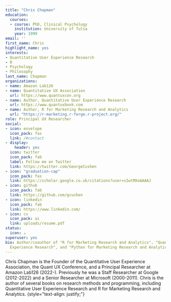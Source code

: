 ```yaml
---
title: "Chris Chapman"
education:
  courses:
  - course: PhD, Clinical Psychology
    institution: University of Tulsa
    year: 1999
email: ''
first_name: Chris
highlight_name: yes
interests:
- Quantitative User Experience Research
- R
- Psychology
- Philosophy
last_name: Chapman
organizations:
- name: Amazon Lab126
- name: Quantitative UX Association
  url: https://www.quantuxcon.org
- name: Author, Quantitative User Experience Research
  url: https://www.quantuxbook.com
- name: Author, R for Marketing Research and Analytics
  url: "https://r-marketing.r-forge.r-project.org/"
role: Principal UX Researcher
social:
- icon: envelope
  icon_pack: fas
  link: /#contact
- display:
    header: yes
  icon: twitter
  icon_pack: fab
  label: Follow me on Twitter
  link: https://twitter.com/GeorgeCushen
- icon: "graduation-cap"
  icon_pack: fas
  link: https://scholar.google.co.uk/citations?user=sIwtMXoAAAAJ
- icon: github
  icon_pack: fab
  link: https://github.com/gcushen
- icon: linkedin
  icon_pack: fab
  link: https://www.linkedin.com/
- icon: cv
  icon_pack: ai
  link: uploads/resume.pdf
status:
  icon: ☕️
superuser: yes
bio: Author/coauthor of "R for Marketing Research and Analytics", "Quantitative User
  Experience Research", and "Python for Marketing Research and Analytics."
---
```


Chris Chapman is the Founder of the Quantitative User Experience Association, 
the Quant UX Conference, and a Principal Researcher at Amazon Lab126 (2022-).
Previously he was a Staff Researcher at Google (2012-2022) and a Senior Researcher
at Microsoft (2000-2011). Chris is the author of several books on research methods
and programming, including Quantitative User Experience Research and R for 
Marketing Research and Analytics.
{style="text-align: justify;"}
